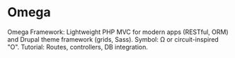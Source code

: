 # Omega
Omega Framework: Lightweight PHP MVC for modern apps (RESTful, ORM) and Drupal theme framework (grids, Sass). Symbol: Ω or circuit-inspired "O". Tutorial: Routes, controllers, DB integration.
